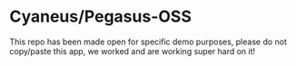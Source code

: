 # Cyaneus/Pegasus-OSS

This repo has been made open for specific demo purposes, please do not copy/paste this app, we worked and are working super hard on it!
